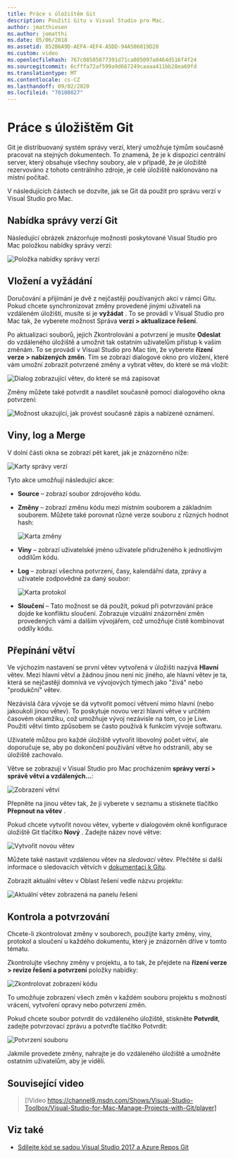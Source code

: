 ```yaml
---
title: Práce s úložištěm Git
description: Použití Gitu v Visual Studio pro Mac.
author: jmatthiesen
ms.author: jomatthi
ms.date: 05/06/2018
ms.assetid: 852B6A9D-AEFA-4EF4-A5DD-94A506019D20
ms.custom: video
ms.openlocfilehash: 767c08505877391d71ca085097a0464d516f4f24
ms.sourcegitcommit: 6cfffa72af599a9d667249caaaa411bb28ea69fd
ms.translationtype: MT
ms.contentlocale: cs-CZ
ms.lasthandoff: 09/02/2020
ms.locfileid: "70108027"
---
```

# <a name="working-with-git"></a>Práce s úložištěm Git

Git je distribuovaný systém správy verzí, který umožňuje týmům současně pracovat na stejných dokumentech. To znamená, že je k dispozici centrální server, který obsahuje všechny soubory, ale v případě, že je úložiště rezervováno z tohoto centrálního zdroje, je celé úložiště naklonováno na místní počítač.

V následujících částech se dozvíte, jak se Git dá použít pro správu verzí v Visual Studio pro Mac.

## <a name="git-version-control-menu"></a>Nabídka správy verzí Git

Následující obrázek znázorňuje možnosti poskytované Visual Studio pro Mac položkou nabídky správy verzí:

![Položka nabídky správy verzí](media/version-control-gitVersionControlMenu.png)

## <a name="push-and-pull"></a>Vložení a vyžádání

Doručování a přijímání je dvě z nejčastěji používaných akcí v rámci Gitu. Pokud chcete synchronizovat změny provedené jinými uživateli na vzdáleném úložišti, musíte si je **vyžádat** . To se provádí v Visual Studio pro Mac tak, že vyberete možnost Správa **verzí > aktualizace řešení**.

Po aktualizaci souborů, jejich Zkontrolování a potvrzení je musíte **Odeslat** do vzdáleného úložiště a umožnit tak ostatním uživatelům přístup k vašim změnám. To se provádí v Visual Studio pro Mac tím, že vyberete **řízení verze > nabízených změn**. Tím se zobrazí dialogové okno pro vložení, které vám umožní zobrazit potvrzené změny a vybrat větev, do které se má vložit:

![Dialog zobrazující větev, do které se má zapisovat](media/version-control-gitPush.png)

Změny můžete také potvrdit a nasdílet současně pomocí dialogového okna potvrzení:

![Možnost ukazující, jak provést současně zápis a nabízené oznámení.](media/version-control-commitPush.png)

## <a name="blame-log-and-merge"></a>Viny, log a Merge

V dolní části okna se zobrazí pět karet, jak je znázorněno níže:

![Karty správy verzí](media/version-control-gitTabs.png)

Tyto akce umožňují následující akce:

* **Source** – zobrazí soubor zdrojového kódu.
* **Změny** – zobrazí změnu kódu mezi místním souborem a základním souborem. Můžete také porovnat různé verze souboru z různých hodnot hash:

    ![Karta změny](media/version-control-gitChange.png)

* **Viny** – zobrazí uživatelské jméno uživatele přidruženého k jednotlivým oddílům kódu.
* **Log** – zobrazí všechna potvrzení, časy, kalendářní data, zprávy a uživatele zodpovědné za daný soubor:

    ![Karta protokol](media/version-control-gitLog.png)

* **Sloučení** – Tato možnost se dá použít, pokud při potvrzování práce dojde ke konfliktu sloučení. Zobrazuje vizuální znázornění změn provedených vámi a dalším vývojářem, což umožňuje čistě kombinovat oddíly kódu.

## <a name="switching-branches"></a>Přepínání větví

Ve výchozím nastavení se první větev vytvořená v úložišti nazývá **Hlavní** větev. Mezi hlavní větví a žádnou jinou není nic jiného, ale hlavní větev je ta, která se nejčastěji domnívá ve vývojových týmech jako "živá" nebo "produkční" větev.

Nezávislá čára vývoje se dá vytvořit pomocí větvení mimo hlavní (nebo jakoukoli jinou větev). To poskytuje novou verzi hlavní větve v určitém časovém okamžiku, což umožňuje vývoj nezávisle na tom, co je Live. Použití větví tímto způsobem se často používá k funkcím vývoje softwaru.

Uživatelé můžou pro každé úložiště vytvořit libovolný počet větví, ale doporučuje se, aby po dokončení používání větve ho odstranili, aby se úložiště zachovalo.

Větve se zobrazují v Visual Studio pro Mac procházením **správy verzí > správě větví a vzdálených...**:

![Zobrazení větví](media/version-control-gitBranch2.png)

Přepněte na jinou větev tak, že ji vyberete v seznamu a stisknete tlačítko **Přepnout na větev** .

Pokud chcete vytvořit novou větev, vyberte v dialogovém okně konfigurace úložiště Git tlačítko **Nový** . Zadejte název nové větve:

![Vytvořit novou větev](media/version-control-gitBranch.png)

Můžete také nastavit vzdálenou větev na _sledovací_ větev. Přečtěte si další informace o sledovacích větvích v [dokumentaci k Gitu](https://git-scm.com/book/en/v2/Git-Branching-Remote-Branches#Tracking-Branches).

Zobrazit aktuální větev v Oblast řešení vedle názvu projektu:

 ![Aktuální větev zobrazená na panelu řešení](media/version-control-gitBranchName.png)

## <a name="reviewing-and-committing"></a>Kontrola a potvrzování

Chcete-li zkontrolovat změny v souborech, použijte karty změny, viny, protokol a sloučení u každého dokumentu, který je znázorněn dříve v tomto tématu.

Zkontrolujte všechny změny v projektu, a to tak, že přejdete na **řízení verze > revize řešení a potvrzení** položky nabídky:

![Zkontrolovat zobrazení kódu](media/version-control-gitReviewCommit.png)

To umožňuje zobrazení všech změn v každém souboru projektu s možností vrácení, vytvoření opravy nebo potvrzení změn.

Pokud chcete soubor potvrdit do vzdáleného úložiště, stiskněte **Potvrdit**, zadejte potvrzovací zprávu a potvrďte tlačítko Potvrdit:

![Potvrzení souboru](media/version-control-gitCommit.png)

Jakmile provedete změny, nahrajte je do vzdáleného úložiště a umožněte ostatním uživatelům, aby je viděli.

## <a name="related-video"></a>Související video

> [!Video https://channel9.msdn.com/Shows/Visual-Studio-Toolbox/Visual-Studio-for-Mac-Manage-Projects-with-Git/player]

## <a name="see-also"></a>Viz také

* [Sdílejte kód se sadou Visual Studio 2017 a Azure Repos Git](/azure/devops/repos/git/share-your-code-in-git-vs-2017)
